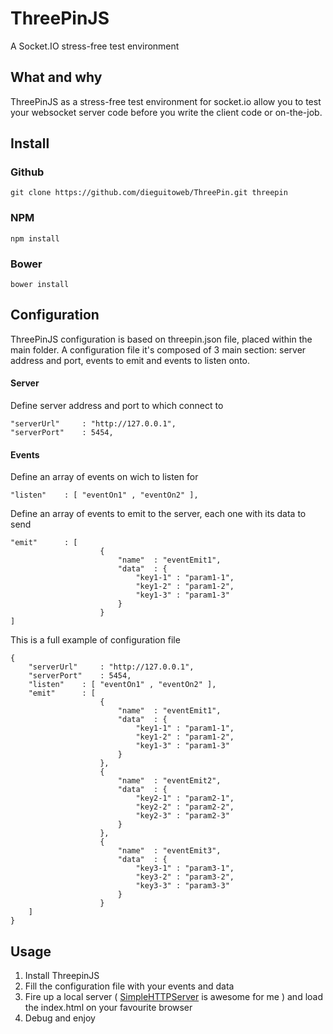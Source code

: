 ThreePinJS
========

A Socket.IO stress-free test environment

## What and why
ThreePinJS as a stress-free test environment for socket.io allow you to test your websocket server code before you write the client code or on-the-job.

## Install
### Github
```
git clone https://github.com/dieguitoweb/ThreePin.git threepin
```

### NPM
```
npm install
```

### Bower
```
bower install
```

## Configuration
ThreePinJS configuration is based on threepin.json file, placed within the main folder.
A configuration file it's composed of 3 main section: server address and port, events to emit and events to listen onto.

#### Server
Define server address and port to which connect to
```
"serverUrl"		: "http://127.0.0.1",
"serverPort"	: 5454,
```
#### Events
Define an array of events on wich to listen for
```
"listen"	: [ "eventOn1" , "eventOn2" ],
```

Define an array of events to emit to the server, each one with its data to send
```
"emit"		: [
					{
						"name"	: "eventEmit1",
						"data"	: {
							"key1-1" : "param1-1",
							"key1-2" : "param1-2",
							"key1-3" : "param1-3"
						}
					}
]

```

This is a full example of configuration file
```
{
	"serverUrl"		: "http://127.0.0.1",
	"serverPort"	: 5454,
	"listen"	: [ "eventOn1" , "eventOn2" ],
	"emit"		: [
					{
						"name"	: "eventEmit1",
						"data"	: {
							"key1-1" : "param1-1",
							"key1-2" : "param1-2",
							"key1-3" : "param1-3"
						}
					},
					{
						"name"	: "eventEmit2",
						"data"	: {
							"key2-1" : "param2-1",
							"key2-2" : "param2-2",
							"key2-3" : "param2-3"
						}
					},
					{
						"name"	: "eventEmit3",
						"data"	: {
							"key3-1" : "param3-1",
							"key3-2" : "param3-2",
							"key3-3" : "param3-3"
						}
					}
	]
}

```
## Usage
1. Install ThreepinJS
2. Fill the configuration file with your events and data
2. Fire up a local server ( [SimpleHTTPServer](http://docs.python.org/2/library/simplehttpserver.html) is awesome for me ) and load the index.html on your favourite browser
3. Debug and enjoy
##
